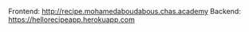 Frontend: http://recipe.mohamedaboudabous.chas.academy
Backend: https://hellorecipeapp.herokuapp.com
